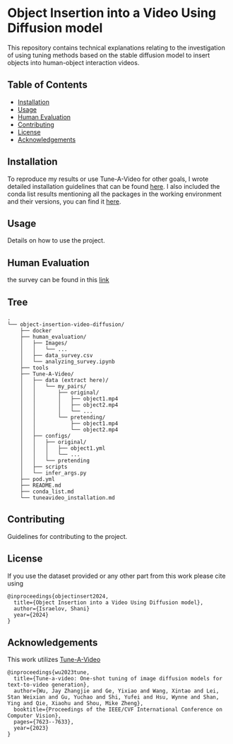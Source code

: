# Object Insertion into a Video Using Diffusion model

This repository contains technical explanations relating to the investigation of using tuning methods based on the stable diffusion model to insert objects into human-object interaction videos.

## Table of Contents
- [Installation](#installation)
- [Usage](#usage)
- [Human Evaluation](#humanevaluation)
- [Contributing](#contributing)
- [License](#license)
- [Acknowledgements](#acknowledgements)

## Installation
To reproduce my results or use Tune-A-Video for other goals, I wrote detailed installation guidelines that can be found [here](https://github.com/shani1610/object-insertion-video-diffusion/blob/main/tuneavideo_installation.md). I also included the conda list results mentioning all the packages in the working environment and their versions, you can find it [here](https://github.com/shani1610/object-insertion-video-diffusion/blob/main/conda_list.md).

## Usage
Details on how to use the project.

## Human Evaluation 
the survey can be found in this [link](https://forms.gle/f3opfrCkXVRv7ASt9) 

## Tree 
```
.
└── object-insertion-video-diffusion/
    ├── docker
    ├── human_evaluation/
    │   ├── Images/
    │   │   └── ...
    │   ├── data_survey.csv
    │   └── analyzing_survey.ipynb
    ├── tools
    ├── Tune-A-Video/
    │   ├── data (extract here)/
    │   │   └── my_pairs/
    │   │       ├── original/
    │   │       │   ├── object1.mp4
    │   │       │   ├── object2.mp4
    │   │       │   └── ...
    │   │       └── pretending/
    │   │           ├── object1.mp4
    │   │           └── object2.mp4
    │   ├── configs/
    │   │   ├── original/
    │   │   │   ├── object1.yml
    │   │   │   └── ...
    │   │   └── pretending
    │   ├── scripts
    │   └── infer_args.py
    ├── pod.yml
    ├── README.md
    ├── conda_list.md
    └── tuneavideo_installation.md
```
## Contributing
Guidelines for contributing to the project.

## License
If you use the dataset provided or any other part from this work please cite using
```
@inproceedings{objectinsert2024,
  title={Object Insertion into a Video Using Diffusion model},
  author={Israelov, Shani}
  year={2024}
}
```

## Acknowledgements
This work utilizes [Tune-A-Video](https://github.com/showlab/Tune-A-Video)
```
@inproceedings{wu2023tune,
  title={Tune-a-video: One-shot tuning of image diffusion models for text-to-video generation},
  author={Wu, Jay Zhangjie and Ge, Yixiao and Wang, Xintao and Lei, Stan Weixian and Gu, Yuchao and Shi, Yufei and Hsu, Wynne and Shan, Ying and Qie, Xiaohu and Shou, Mike Zheng},
  booktitle={Proceedings of the IEEE/CVF International Conference on Computer Vision},
  pages={7623--7633},
  year={2023}
}
```


